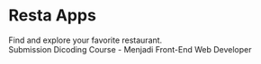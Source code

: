 # Resta Apps
Find and explore your favorite restaurant.  
Submission Dicoding Course - Menjadi Front-End Web Developer

